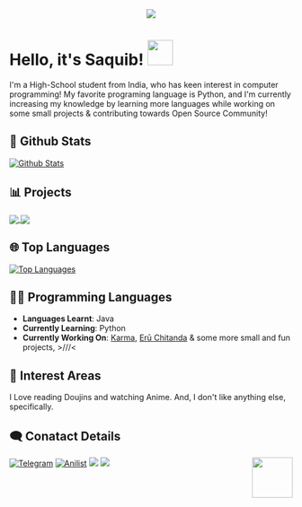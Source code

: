 <div align="center">
    <img src="https://telegra.ph/file/2b2836f47376c7a3a49f6.jpg">
</div>

# Hello, it's Saquib! <img src="https://raw.githubusercontent.com/MartinHeinz/MartinHeinz/master/wave.gif" width="45px">

I'm a High-School student from India, who has keen interest in computer programming! My favorite programing language is Python, and I'm currently increasing my knowledge by learning more languages while working on some small projects & contributing towards Open Source Community!
##  🐙 **Github Stats**

[![Github Stats](https://github-readme-stats.vercel.app/api?username=IAmKartoon&show_icons=true&theme=midnight-purple)](https://linktr.ee/IAmKartoon)

 ## 📊 Projects
<a href="https://github.com/IAmKartoon/KarmaRobot">
  <img align="center" src="https://github-readme-stats.vercel.app/api/pin/?username=IAmKartoon&repo=KarmaRobot&theme=vision-friendly-dark" />
</a>
<a href="https://github.com/IAmKartoon/ChitandaRobot">
  <img align="center" src="https://github-readme-stats.vercel.app/api/pin/?username=IAmKartoon&repo=ChitandaRobot&theme=vision-friendly-dark" />
</a>

## 🌐 **Top Languages**

[![Top Languages](https://github-readme-stats.vercel.app/api/top-langs/?username=IAmKarToon&show_icons=true&theme=radical&layout=compact)](https://linktr.ee/IAmKartoon)

## 👨‍💻 Programming Languages

- **Languages Learnt**: Java
- **Currently Learning**: Python
- **Currently Working On**: [Karma](http://t.me/TheKarmaBot), [Erū Chitanda](http://t.me/ChitandaRobot) & some more small and fun projects, >///<


## 🌟 Interest Areas
I Love reading Doujins and watching Anime. And, I don't like anything else, specifically.

   
## 🗨️ Conatact Details

[![Telegram](https://img.shields.io/badge/telegram-1b77FF.svg?style=for-the-badge&logo=telegram)](https://t.me/MeKarToon)
[![Anilist](https://img.shields.io/badge/Anilist-blue.svg?style=for-the-badge&logo=anilist)](https://anilist.co/user/MeKarToon/)
<a href="mailto:mekartoon.me@gmail.com"><img src="https://img.shields.io/badge/Gmail-blue.svg?style=for-the-badge&logo=gmail"></a>
<a href="https://twitter.com/AmKarToon"><img src="https://img.shields.io/badge/Twitter-blue.svg?style=for-the-badge&logo=twitter"></a> <img src="https://64.media.tumblr.com/34784257378ce2c51675599159735772/tumblr_nd3b8i2gL01sedjuto1_400.gifv" align="right" width="72"/>
